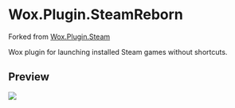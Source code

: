 # Wox.Plugin.SteamReborn

Forked from [Wox.Plugin.Steam](https://github.com/SkaceKamen/Wox.Plugin.Steam)

Wox plugin for launching installed Steam games without shortcuts.

## Preview
![](http://i.imgur.com/uZh4qiS.png)
